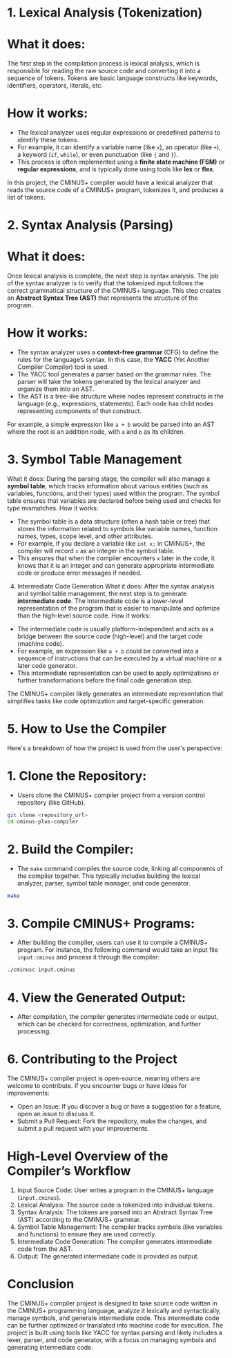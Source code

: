 # 1. Lexical Analysis (Tokenization)

# What it does:
The first step in the compilation process is lexical analysis, which is responsible for reading the raw source code and converting it into a sequence of tokens. Tokens are basic language constructs like keywords, identifiers, operators, literals, etc.

# How it works:
- The lexical analyzer uses regular expressions or predefined patterns to identify these tokens.
- For example, it can identify a variable name (like `x`), an operator (like `+`), a keyword (`if`, `while`), or even punctuation (like `{` and `}`).
- This process is often implemented using a **finite state machine (FSM)** or **regular expressions**, and is typically done using tools like **lex** or **flex**. 

In this project, the CMINUS+ compiler would have a lexical analyzer that reads the source code of a CMINUS+ program, tokenizes it, and produces a list of tokens.
# 2. Syntax Analysis (Parsing)
# What it does:
Once lexical analysis is complete, the next step is syntax analysis. The job of the syntax analyzer is to verify that the tokenized input follows the correct grammatical structure of the CMINUS+ language. This step creates an **Abstract Syntax Tree (AST)** that represents the structure of the program.
# How it works:
- The syntax analyzer uses a **context-free grammar** (CFG) to define the rules for the language’s syntax. In this case, the **YACC** (Yet Another Compiler Compiler) tool is used.
- The YACC tool generates a parser based on the grammar rules. The parser will take the tokens generated by the lexical analyzer and organize them into an AST.
- The AST is a tree-like structure where nodes represent constructs in the language (e.g., expressions, statements). Each node has child nodes representing components of that construct.

For example, a simple expression like `a + b` would be parsed into an AST where the root is an addition node, with `a` and `b` as its children.

# 3. Symbol Table Management

What it does:
During the parsing stage, the compiler will also manage a **symbol table**, which tracks information about various entities (such as variables, functions, and their types) used within the program. The symbol table ensures that variables are declared before being used and checks for type mismatches.
How it works:
- The symbol table is a data structure (often a hash table or tree) that stores the information related to symbols like variable names, function names, types, scope level, and other attributes.
- For example, if you declare a variable like `int x;` in CMINUS+, the compiler will record `x` as an integer in the symbol table.
- This ensures that when the compiler encounters `x` later in the code, it knows that it is an integer and can generate appropriate intermediate code or produce error messages if needed.
4. Intermediate Code Generation
What it does:
After the syntax analysis and symbol table management, the next step is to generate **intermediate code**. The intermediate code is a lower-level representation of the program that is easier to manipulate and optimize than the high-level source code.
How it works:
- The intermediate code is usually platform-independent and acts as a bridge between the source code (high-level) and the target code (machine code).
- For example, an expression like `a + b` could be converted into a sequence of instructions that can be executed by a virtual machine or a later code generator.
- This intermediate representation can be used to apply optimizations or further transformations before the final code generation step.

The CMINUS+ compiler likely generates an intermediate representation that simplifies tasks like code optimization and target-specific generation.

# 5. How to Use the Compiler
Here's a breakdown of how the project is used from the user's perspective:
# 1. Clone the Repository:
   - Users clone the CMINUS+ compiler project from a version control repository (like GitHub).
   ```bash
   git clone <repository_url>
   cd cminus-plus-compiler
   ```
# 2. Build the Compiler:
   - The `make` command compiles the source code, linking all components of the compiler together. This typically includes building the lexical analyzer, parser, symbol table manager, and code generator.
   
   ```bash
   make
   ```
# 3. Compile CMINUS+ Programs:
   - After building the compiler, users can use it to compile a CMINUS+ program. For instance, the following command would take an input file `input.cminus` and process it through the compiler:

   ```bash
   ./cminusc input.cminus
   ```
# 4. View the Generated Output:
   - After compilation, the compiler generates intermediate code or output, which can be checked for correctness, optimization, and further processing.
# 6. Contributing to the Project
The CMINUS+ compiler project is open-source, meaning others are welcome to contribute. If you encounter bugs or have ideas for improvements:
- Open an Issue: If you discover a bug or have a suggestion for a feature, open an issue to discuss it.
- Submit a Pull Request: Fork the repository, make the changes, and submit a pull request with your improvements.

# High-Level Overview of the Compiler’s Workflow
1. Input Source Code: User writes a program in the CMINUS+ language (`input.cminus`).
2. Lexical Analysis: The source code is tokenized into individual tokens.
3. Syntax Analysis: The tokens are parsed into an Abstract Syntax Tree (AST) according to the CMINUS+ grammar.
4. Symbol Table Management: The compiler tracks symbols (like variables and functions) to ensure they are used correctly.
5. Intermediate Code Generation: The compiler generates intermediate code from the AST.
6. Output: The generated intermediate code is provided as output.


# Conclusion

The CMINUS+ compiler project is designed to take source code written in the CMINUS+ programming language, analyze it lexically and syntactically, manage symbols, and generate intermediate code. This intermediate code can be further optimized or translated into machine code for execution. The project is built using tools like YACC for syntax parsing and likely includes a lexer, parser, and code generator, with a focus on managing symbols and generating intermediate code.


